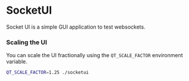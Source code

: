 # SocketUI

Socket UI is a simple GUI application to test websockets.

### Scaling the UI

You can scale the UI fractionally using the `QT_SCALE_FACTOR`
environment variable.

```bash
QT_SCALE_FACTOR=1.25 ./socketui
```
